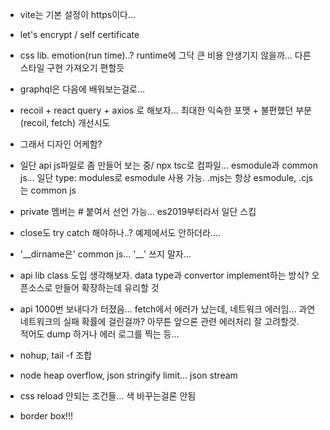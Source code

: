 - vite는 기본 설정이 https이다...
- let's encrypt / self certificate
- css lib. emotion(run time)..? runtime에 그닥 큰 비용 안생기지 않을까... 다른 스타일 구현 가져오기 편할듯
- graphql은 다음에 배워보는걸로...
- recoil + react query + axios 로 해보자... 최대한 익숙한 포맷 + 불편했던 부분(recoil, fetch) 개선시도
- 그래서 디자인 어케함?

- 일단 api js파일로 좀 만들어 보는 중/ npx tsc로 컴파일... esmodule과 common js... 일단 type: modules로 esmodule 사용 가능. .mjs는 항상 esmodule, .cjs는 common js
- private 멤버는 # 붙여서 선언 가능... es2019부터라서 일단 스킵
- close도 try catch 해야하나..? 예제에서도 안하더라....
- '\_\_dirname은' common js... '\_\_' 쓰지 말자...
- api lib class 도입 생각해보자. data type과 convertor implement하는 방식? 오픈소스로 만들어 확장하는데 유리할 것
- api 1000번 보내다가 터졌음... fetch에서 에러가 났는데, 네트워크 에러임... 과연 네트워크의 실패 확률에 걸린걸까? 아무튼 앞으론 관련 에러처리 잘 고려할것.<br/>적어도 dump 하거나 에러 로그를 찍는 등...
- nohup, tail -f 조합
- node heap overflow, json stringify limit... json stream
- css reload 안되는 조건들... 색 바꾸는걸론 안됨
- border box!!!
